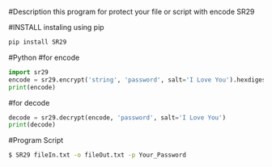 #Description
  this program for protect your file or script with encode SR29

#INSTALL
  instaling using pip
  ```sh
  pip install SR29
  ```

#Python
  #for encode
  ```python
  import sr29
  encode = sr29.encrypt('string', 'password', salt='I Love You').hexdigest()
  print(encode)
  ```

  #for decode
  ```python
  decode = sr29.decrypt(encode, 'password', salt='I Love You')
  print(decode)
  ```
#Program Script
  ```sh
  $ SR29 fileIn.txt -o fileOut.txt -p Your_Password
  ```
